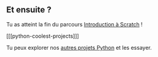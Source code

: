 ## Et ensuite ?

Tu as atteint la fin du parcours [Introduction à Scratch](https://projects.raspberrypi.org/fr-FR/pathways/python-intro) !

[[[python-coolest-projects]]]

Tu peux explorer nos [autres projets Python](https://projects.raspberrypi.org/fr-FR/projects?software%5B%5D=python) et les essayer.
